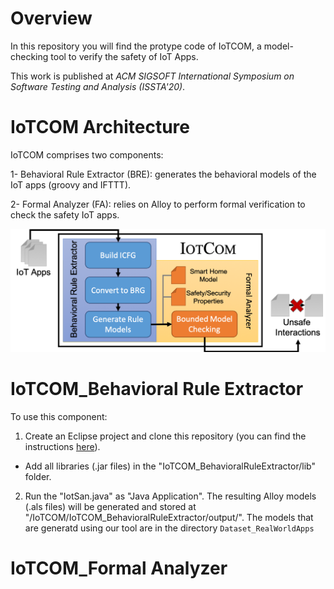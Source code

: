 
# Overview

In this repository you will find the protype code of IoTCOM, a model-checking tool to verify the safety of IoT Apps.

This work is published at *ACM SIGSOFT International Symposium on Software Testing and Analysis (ISSTA'20)*.

# IoTCOM Architecture 

IoTCOM comprises two components:

1- Behavioral Rule Extractor (BRE): generates the behavioral models of the IoT apps (groovy and IFTTT).

2- Formal Analyzer (FA): relies on Alloy to perform formal verification to check the safety IoT apps.

![picture](images/SystemOverview_V8.png)


# IoTCOM_Behavioral Rule Extractor

To use this component: 

1. Create an Eclipse project and clone this repository (you can find the instructions [here](https://github.com/collab-uniba/socialcde4eclipse/wiki/How-to-import-a-GitHub-project-into-Eclipse)).
  - Add all libraries (.jar files) in the "IoTCOM_BehavioralRuleExtractor/lib" folder.

2. Run the "IotSan.java" as "Java Application". The resulting Alloy models (.als files) will be generated and stored at "/IoTCOM/IoTCOM_BehavioralRuleExtractor/output/". The models that are generatd using our tool are in the directory `Dataset_RealWorldApps`


# IoTCOM_Formal Analyzer

